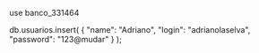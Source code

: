 

use banco_331464



db.usuarios.insert( { "name": "Adriano", "login": "adrianolaselva", "password": "123@mudar" } );

